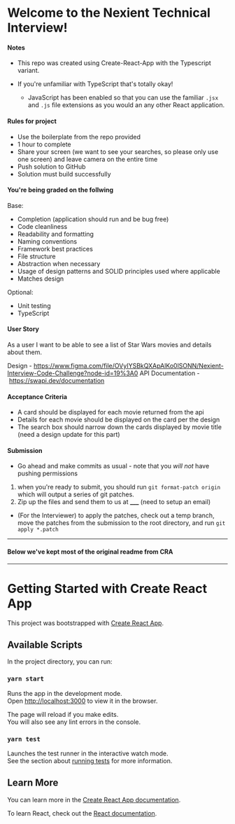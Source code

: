 # Welcome to the Nexient Technical Interview!

#### Notes

- This repo was created using Create-React-App with the Typescript variant.
- If you're unfamiliar with TypeScript that's totally okay!

  - JavaScript has been enabled so that you can use the familiar `.jsx` and `.js` file extensions as you would an any other React application.

#### Rules for project

- Use the boilerplate from the repo provided
- 1 hour to complete
- Share your screen (we want to see your searches, so please only use one screen) and leave camera on the entire time
- Push solution to GitHub
- Solution must build successfully

#### You're being graded on the follwing

Base:
  - Completion (application should run and be bug free)
  - Code cleanliness
  - Readability and formatting
  - Naming conventions
  - Framework best practices
  - File structure
  - Abstraction when necessary
  - Usage of design patterns and SOLID principles used where applicable
  - Matches design

Optional:
  - Unit testing
  - TypeScript

#### User Story

As a user I want to be able to see a list of Star Wars movies and details about them.

Design - https://www.figma.com/file/OVyIYSBkQXApAlKo0lSONN/Nexient-Interview-Code-Challenge?node-id=19%3A0
API Documentation - https://swapi.dev/documentation

#### Acceptance Criteria

 - A card should be displayed for each movie returned from the api
 - Details for each movie should be displayed on the card per the design
 - The search box should narrow down the cards displayed by movie title (need a design update for this part)

#### Submission

- Go ahead and make commits as usual - note that you _will not_ have pushing permissions

1. when you're ready to submit, you should run `git format-patch origin` which will output a series of git patches.
2. Zip up the files and send them to us at **\_\_\_** (need to setup an email)

- (For the Interviewer) to apply the patches, check out a temp branch, move the patches from the submission to the root directory, and run `git apply *.patch`

---

#### Below we've kept most of the original readme from CRA

---

# Getting Started with Create React App

This project was bootstrapped with [Create React App](https://github.com/facebook/create-react-app).

## Available Scripts

In the project directory, you can run:

### `yarn start`

Runs the app in the development mode.\
Open [http://localhost:3000](http://localhost:3000) to view it in the browser.

The page will reload if you make edits.\
You will also see any lint errors in the console.

### `yarn test`

Launches the test runner in the interactive watch mode.\
See the section about [running tests](https://facebook.github.io/create-react-app/docs/running-tests) for more information.

## Learn More

You can learn more in the [Create React App documentation](https://facebook.github.io/create-react-app/docs/getting-started).

To learn React, check out the [React documentation](https://reactjs.org/).
